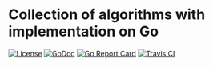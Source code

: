 # Collection of algorithms with implementation on Go
 [![License](https://img.shields.io/dub/l/vibe-d.svg)](https://opensource.org/licenses/MIT) [![GoDoc](https://godoc.org/github.com/KosToZyB/go-algorithms/sorting?status.svg)](https://godoc.org/github.com/KosToZyB/go-algorithms) [![Go Report Card](https://goreportcard.com/badge/github.com/KosToZyB/go-algorithms)](https://goreportcard.com/report/github.com/KosToZyB/go-algorithms) [![Travis CI](https://travis-ci.org/KosToZyB/go-algorithms.svg?branch=master)](https://travis-ci.org/KosToZyB/go-algorithms)
